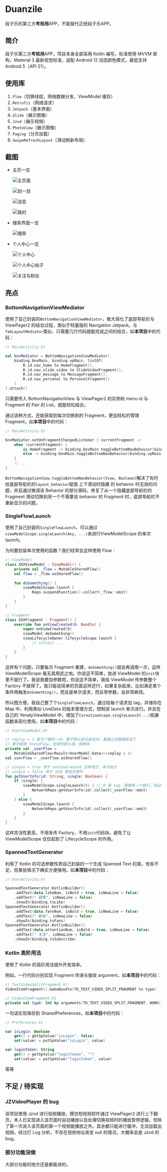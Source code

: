 # Duanzile

段子乐的第三方**考核用**APP，不能替代正统段子乐APP。

## 简介

段子乐第三方**考核用**APP，项目本身全部采用 Kotlin 编写，标准使用 MVVM 架构，Material 3 最新视觉标准，适配 Android 12 动态颜色模式，最低支持 Android 5（API 21）。

## 使用库

1. `Flow`（切换线程，网络数据分发，ViewModel 缓存）
2. `Retrofit`（网络请求）
3. `Jetpack`（基本界面）
4. `Glide`（展示图像）
5. `Jzvd`（展示视频）
6. `PhotoView`（展示图像）
7. `Paging`（分页加载）
8. `SwipeRefreshLayout`（滑动刷新布局）

## 截图

- 主页一览

  ![主页面](https://github.com/YenalyLiew/Duanzile/blob/master/DuanzileScreenshot/Screenshot_2022-07-24-22-02-18-850_com.yenaly.dua.jpg)

  ![划一划](https://github.com/YenalyLiew/Duanzile/blob/master/DuanzileScreenshot/Screenshot_2022-07-24-22-02-24-071_com.yenaly.dua.jpg)

  ![消息](https://github.com/YenalyLiew/Duanzile/blob/master/DuanzileScreenshot/Screenshot_2022-07-24-22-02-28-933_com.yenaly.dua.jpg)

  ![我的](https://github.com/YenalyLiew/Duanzile/blob/master/DuanzileScreenshot/Screenshot_2022-07-24-22-02-32-649_com.yenaly.dua.jpg)

- 搜索界面一览

  ![搜索](https://github.com/YenalyLiew/Duanzile/blob/master/DuanzileScreenshot/Screenshot_2022-07-24-22-02-40-490_com.yenaly.dua.jpg)

- 个人中心一览

  ![个人中心](https://github.com/YenalyLiew/Duanzile/blob/master/DuanzileScreenshot/Screenshot_2022-07-24-22-02-49-610_com.yenaly.dua.jpg)

  ![个人中心帖子](https://github.com/YenalyLiew/Duanzile/blob/master/DuanzileScreenshot/Screenshot_2022-07-24-22-03-22-202_com.yenaly.dua.jpg)

  ![关注与粉丝](https://github.com/YenalyLiew/Duanzile/blob/master/DuanzileScreenshot/Screenshot_2022-07-24-22-03-33-190_com.yenaly.dua.jpg)

## 亮点

### BottomNavigationViewMediator

使用了自己封装的`BottomNavigationViewMediator`，极大简化了底部导航栏与 ViewPager2 的结合过程，类似于轻量版的 Navigation Jetpack。与`TabLayoutMediator`类似，只需要几行代码就能完成之间的结合，如**本项目**中的代码：

```kotlin
// MainActivity.kt

val bnvMediator = BottomNavigationViewMediator(
    binding.bnvMain, binding.vpMain, listOf(
        R.id.nav_home to HomeFragment(),
        R.id.nav_slide_video to SlideVideoFragment(),
        R.id.nav_message to MessageFragment(),
        R.id.nav_personal to PersonalFragment()
    )
).attach()
```

只需要传入 BottomNavigationView 与 ViewPager2 的实例和 menu id 与 Fragment 的 Pair 的 List，就能轻松结合。

通过该种方式，还能获取到每次切换到的 Fragment，更加轻松的管理 Fragment，如**本项目**中的代码：

```kotlin
// MainActivity.kt

bnvMediator.setOnFragmentChangedListener { currentFragment ->
    when (currentFragment) {
        is HomeFragment -> binding.bnvMain.toggleBottomNavBehavior(binding.vpMain, true)
        else -> binding.bnvMain.toggleBottomNavBehavior(binding.vpMain, false)
    }
    // ...
}
```

`BottomNavigationView.toggleBottomNavBehavior(View, Boolean)`解决了有时给底部导航栏的`layout_behavior`赋值 上下滑动时隐藏 的 behavior 时无效的问题，并且通过微调该 Behavior 的部分源码，修复了从一个隐藏底部导航栏的 Fragment 滑动切换到另一个不需要该 behavior 的 Fragment 时，底部导航栏不重新显示的问题。

### SingleFlowLaunch

使用了自己封装的`SingleFlowLaunch`，可以通过`viewModelScope.singleLaunch(Any, ...)`来进行ViewModelScope 的单次 launch。

为何要封装单次使用的函数？我们经常会这样使用 Flow：

```kotlin
// ViewModel
class XXXViewModel : ViewModel() {
    private val _flow = MutableSharedFlow()
    val flow = _flow.asSharedFlow()
    
    fun doSomething() {
        viewModelScope.launch {
            Repo.suspendFunction().collect(_flow::emit)
        }
    }
}

// Fragment
class XXXFragment : Fragment() {
    override fun onViewCreated(b: Bundle) {
        super.onViewCreated(b)
        viewModel.doSomething()
        viewLifecycleOwner.lifecycleScope.launch {
            // collect ...
        }
    }
}
```

这样有个问题，只要每次 Fragment 重建，`doSomething()`就会再调用一次，这样 ViewModelScope 毫无其用武之地。你说这不简单，放进 ViewModel 的`init`块里不就行了。我说我要加参数呢，你说这不简单，我给 ViewModel 传参数整个 Factory 不就得了。我只能说简单的页面这样还行，如果复杂起来，比如满足某个条件再触发`doSomething()`，而且是单次请求，而且带参数，会非常麻烦。

所以图方便，我自己整了个`SingleFlowLaunch`，通过给每个请求加 tag，并储存在 Map 中，利用类似 LiveData 的版本管理方式，控制该 launch 单次进行。并且在自己的 YenalyViewModel 中，增加了`CoroutineScope.singleLaunch(...)`拓展函数来简化使用。如**本项目**中的代码：

```kotlin
// UserViewModel.kt

// replay = 1 是为了缓存一份。要不默认是无粘性的，重建之后数据就没了
// 要不就用 StateFlow，但得传默认值，很麻烦
private val _userFlow =
    MutableSharedFlow<Result<UserModel.Data>>(replay = 1)
val userFlow = _userFlow.asSharedFlow()

// single = true 用于 onViewCreated 这种地方，单次执行
// single = false 用于 点击 等延迟事件
fun getUserInfo(id: String, single: Boolean) {
    if (single) {
        viewModelScope.singleLaunch(0) { // 0 是 tag，随便弄一个就行，保证唯一
            NetworkRepo.getUserInfo(id).collect(_userFlow::emit)
        }
    } else {
        viewModelScope.launch {
            NetworkRepo.getUserInfo(id).collect(_userFlow::emit)
        }
    }
}
```

这样灵活性更高，不用多传 Factory，不用`init`代码块，避免了让 ViewModelScope 仅仅起到了 LifecycleScope 的作用。

### SpannedTextGenerator

利用了 Kotlin 的可选参数性质自己封装的一个生成 Spanned Text 的类，有些不足，但某些情况下确实方便够用。如**本项目**中的代码：

```kotlin
// UserActivity.kt

SpannedTextGenerator.KotlinBuilder()
    .addText(data.likeNum, isBold = true, isNewLine = false)
    .addText(" 获赞", isNewLine = false)
    .showIn(binding.tvLike)
SpannedTextGenerator.KotlinBuilder()
    .addText(data.fansNum, isBold = true, isNewLine = false)
    .addText(" 粉丝", isNewLine = false)
    .showIn(binding.tvFans)
SpannedTextGenerator.KotlinBuilder()
    .addText(data.attentionNum, isBold = true, isNewLine = false)
    .addText(" 关注", isNewLine = false)
    .showIn(binding.tvSubscribe)
```

### Kotlin 高阶用法

使用了 Kotlin 的高阶用法提升开发效率。

例如，一行代码分别实现 Fragment 传递与接收 argument，如**本项目**中的代码：

```kotlin
// TextVideoSplitFragment.kt
VideoItemFragment().makeBundle(TO_TEXT_VIDEO_SPLIT_FRAGMENT to type)

// VideoItemFragment.kt
private val type: Int by arguments(TO_TEXT_VIDEO_SPLIT_FRAGMENT, WORK)
```

一句话实现保存到 SharedPreferences，如**本项目**中的代码：

```kotlin
// Preferences.kt

var isLogin: Boolean
    get() = getSpValue("isLogin", false)
    set(value) = putSpValue("isLogin", value)

var loginToken: String
    get() = getSpValue("loginToken", "")
    set(value) = putSpValue("loginToken", value)
```

等等

## 不足 / 待实现

### JZVideoPlayer 的 bug

该项目使用 Jzvd 进行视频播放，模仿短视频软件通过 ViewPager2 进行上下翻页，本人已实现进入该页面时自动播放以及处理切换视频时的播放暂停逻辑，但除了第一次进入该页面的第一个视频能播放之外，其余都只能进行缓冲，无法加载出视频。经过打 Log 分析，不存在视频地址突变 null 的情况，大概率会是 Jzvd 的 bug。

### 部分功能没做

大部分功能的地方还是都能进的。
